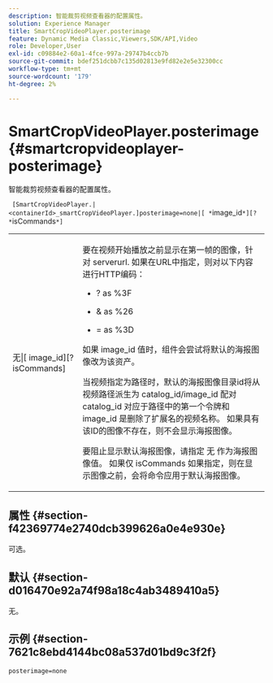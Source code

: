 ```yaml
---
description: 智能裁剪视频查看器的配置属性。
solution: Experience Manager
title: SmartCropVideoPlayer.posterimage
feature: Dynamic Media Classic,Viewers,SDK/API,Video
role: Developer,User
exl-id: c09884e2-60a1-4fce-997a-29747b4ccb7b
source-git-commit: bdef251dcbb7c135d02813e9fd82e2e5e32300cc
workflow-type: tm+mt
source-wordcount: '179'
ht-degree: 2%

---
```


# SmartCropVideoPlayer.posterimage{#smartcropvideoplayer-posterimage}

智能裁剪视频查看器的配置属性。

` [SmartCropVideoPlayer.|<containerId>_smartCropVideoPlayer.]posterimage=none|[ *`image_id`*][? *`isCommands`*]`

<table id="table_C616483932C2482CA9794DDD7313FD7C"> 
 <tbody> 
  <tr> 
   <td colname="col1"> <p> <span class="codeph"> 无|[<span class="varname"> image_id</span>][?<span class="varname"> isCommands</span>]</span> </p> </td> 
   <td colname="col2"> <p> 要在视频开始播放之前显示在第一帧的图像，针对 <span class="codeph"> serverurl</span>. 如果在URL中指定，则对以下内容进行HTTP编码： </p> <p> 
     <ul id="ul_B38A687CEFE64C68A0B2C227A68A458F"> 
      <li id="li_E7AE1BDAC17E49E0B7ACF89C5C0529F0"> <p> <span class="codeph"> ?</span> as <span class="codeph"> %3F</span> </p> </li> 
      <li id="li_391CCF067F734480B2B4AFC9760C479A"> <p> <span class="codeph"> &amp;</span> as <span class="codeph"> %26</span> </p> </li> 
      <li id="li_6824B66A55554C5A8B12874DCF5BFAEE"> <p> <span class="codeph"> =</span> as <span class="codeph"> %3D</span> </p> </li> 
     </ul> </p> <p>如果 <span class="codeph"><span class="varname"> image_id</span></span> 值时，组件会尝试将默认的海报图像改为该资产。 </p> <p>当视频指定为路径时，默认的海报图像目录id将从视频路径派生为 <span class="codeph"> catalog_id/image_id</span> 配对 <span class="codeph"> catalog_id</span> 对应于路径中的第一个令牌和 <span class="codeph"> image_id</span> 是删除了扩展名的视频名称。 如果具有该ID的图像不存在，则不会显示海报图像。 </p> <p>要阻止显示默认海报图像，请指定 <span class="codeph"> 无</span> 作为海报图像值。 如果仅 <span class="codeph"><span class="varname"> isCommands</span></span> 如果指定，则在显示图像之前，会将命令应用于默认海报图像。 </p> </td> 
  </tr> 
 </tbody> 
</table>

## 属性 {#section-f42369774e2740dcb399626a0e4e930e}

可选。

## 默认 {#section-d016470e92a74f98a18c4ab3489410a5}

无。

## 示例 {#section-7621c8ebd4144bc08a537d01bd9c3f2f}

```
posterimage=none
```
